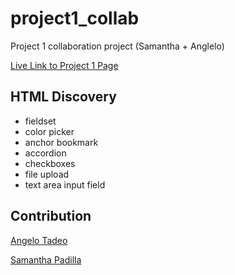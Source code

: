 # project1_collab

Project 1 collaboration project (Samantha + Anglelo)

[Live Link to Project 1 Page](https://padillaaaa23.github.io/project1_collab/)

## HTML Discovery
- fieldset
- color picker
- anchor bookmark
- accordion
- checkboxes
- file upload
- text area input field

## Contribution

[Angelo Tadeo](https://github.com/bobabowl)

[Samantha Padilla](https://github.com/Padillaaaa23)